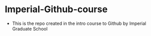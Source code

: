 # Imperial-Github-course

* This is the repo created in the intro course to Github by Imperial Graduate School
